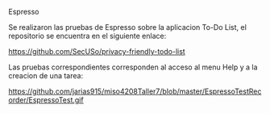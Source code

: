 Espresso

Se realizaron las pruebas de Espresso sobre la aplicacion To-Do List, el repositorio se encuentra en el siguiente enlace:

https://github.com/SecUSo/privacy-friendly-todo-list

Las pruebas correspondientes corresponden al acceso al menu Help y a la creacion de una tarea:

https://github.com/jarias915/miso4208Taller7/blob/master/EspressoTestRecorder/EspressoTest.gif

